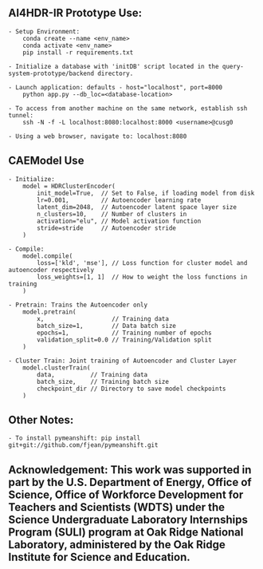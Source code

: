 ## AI4HDR-IR Prototype Use:
    - Setup Environment:
        conda create --name <env_name>
        conda activate <env_name>
        pip install -r requirements.txt

    - Initialize a database with 'initDB' script located in the query-system-prototype/backend directory.
    
    - Launch application: defaults - host="localhost", port=8000
        python app.py --db_loc=<database-location>

    - To access from another machine on the same network, establish ssh tunnel: 
        ssh -N -f -L localhost:8080:localhost:8000 <username>@cusg0 

    - Using a web browser, navigate to: localhost:8080
    

## CAEModel Use
    - Initialize:
        model = HDRClusterEncoder(
            init_model=True,  // Set to False, if loading model from disk
            lr=0.001,         // Autoencoder learning rate
            latent_dim=2048,  // Autoencoder latent space layer size
            n_clusters=10,    // Number of clusters in 
            activation="elu", // Model activation function
            stride=stride     // Autoencoder stride
        )

    - Compile:
        model.compile(
            loss=['kld', 'mse'], // Loss function for cluster model and autoencoder respectively
            loss_weights=[1, 1]  // How to weight the loss functions in training
        )

    - Pretrain: Trains the Autoencoder only
        model.pretrain(
            x,                   // Training data 
            batch_size=1,        // Data batch size
            epochs=1,            // Training number of epochs
            validation_split=0.0 // Training/Validation split
        )

    - Cluster Train: Joint training of Autoencoder and Cluster Layer
        model.clusterTrain(
            data,          // Training data
            batch_size,    // Training batch size
            checkpoint_dir // Directory to save model checkpoints
        )


## Other Notes:
    
    - To install pymeanshift: pip install git+git://github.com/fjean/pymeanshift.git


## Acknowledgement: This work was supported in part by the U.S. Department of Energy, Office of Science, Office of Workforce Development for Teachers and Scientists (WDTS) under the Science Undergraduate Laboratory Internships Program (SULI) program at Oak Ridge National Laboratory, administered by the Oak Ridge Institute for Science and Education.